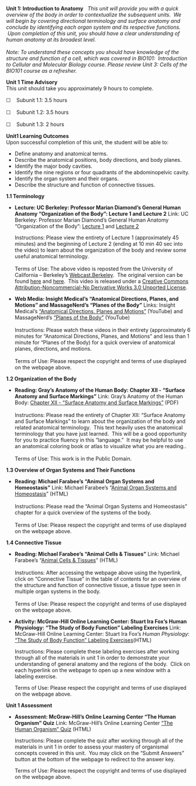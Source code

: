 **Unit 1: Introduction to Anatomy** <span id="1"></span> 
**This unit will provide you with a quick overview of the body in order
to contextualize the subsequent units.  We will begin by covering
directional terminology and surface anatomy and conclude by identifying
each organ system and its respective functions.  Upon completion of this
unit, you should have a clear understanding of human anatomy at its
broadest level.*  
    
 *Note: To understand these concepts you should have knowledge of the
structure and function of a cell, which was covered in BIO101:
 Introduction to Cellular and Molecular Biology course. Please review
Unit 3: Cells of the BIO101 course as a refresher.**

**Unit 1 Time Advisory**  
This unit should take you approximately 9 hours to complete.  
  
 <span class="Apple-style-span" style="line-height: 19px;">☐  
 </span><span class="Apple-style-span"
style="line-height: 19px;">Subunit 1.1: 3.5 hours</span>

<span class="Apple-style-span" style="line-height: 19px;">☐  
 </span><span class="Apple-style-span"
style="line-height: 19px;">Subunit 1.2: 3.5 hours</span>

<span class="Apple-style-span" style="line-height: 19px;">☐  
 </span><span class="Apple-style-span"
style="line-height: 19px;">Subunit 1.3: 2 hours</span>

**Unit1 Learning Outcomes**  
Upon successful completion of this unit, the student will be able to:  
-   Define anatomy and anatomical terms.
-   Describe the anatomical positions, body directions, and body planes.
-   Identify the major body cavities.
-   Identify the nine regions or four quadrants of the abdominopelvic
    cavity.
-   Identify the organ system and their organs.
-   Describe the structure and function of connective tissues.

**1.1 Terminology** <span id="1.1"></span> 
-   **Lecture: UC Berkeley: Professor Marian Diamond’s General Human
    Anatomy “Organization of the Body”: Lecture 1 and Lecture 2**
    Link: UC Berkeley: Professor Marian Diamond’s General Human Anatomy
    “Organization of the Body”: [Lecture
    1](http://www.youtube.com/watch?v=1Fyqg05L3wI) and [Lecture
    2](http://www.youtube.com/watch?v=36XmnYLxYyU)  
      
     Instructions: Please view the entirety of Lecture 1 (approximately
    45 minutes) and the beginning of Lecture 2 (ending at 10 min 40 sec
    into the video) to learn about the organization of the body and
    review some useful anatomical terminology.  
          
     Terms of Use: The above video is reposted from the University of
    California – Berkeley’s
    [Webcast.Berkeley](http://webcast.berkeley.edu/).  The original
    version can be found
    [here](http://www.youtube.com/watch?v=S9WtBRNydso) and
    [here](http://www.youtube.com/watch?v=FjCIRLwkl3k).  This video is
    released under a [Creative Commons Attribution-Noncommercial-No
    Derivative Works 3.0 Unported
    License](http://creativecommons.org/licenses/by-nc-nd/3.0/).  

-   **Web Media: Insight Medical’s “Anatomical Directions, Planes, and
    Motions” and MassageNerd’s “Planes of the Body”**
    Links: Insight Medical’s [“Anatomical Directions, Planes and
    Motions”](http://www.youtube.com/watch?v=qfJxNqLBSA4&feature=related) (YouTube)
    and MassageNerd’s [“Planes of the
    Body”](http://www.youtube.com/watch?v=nSpMub-xHNc&feature=fvw) (YouTube)  
        
     Instructions: Please watch these videos in their entirety
    (approximately 6 minutes for “Anatomical Directions, Planes, and
    Motions” and less than 1 minute for “Planes of the Body) for a quick
    overview of anatomical planes, directions, and motions.  
        
     Terms of Use: Please respect the copyright and terms of use
    displayed on the webpage above.

**1.2 Organization of the Body** <span id="1.2"></span> 
-   **Reading: Gray’s Anatomy of the Human Body: Chapter XII - “Surface
    Anatomy and Surface Markings”**
    Link: Gray’s Anatomy of the Human Body: [Chapter XII - “Surface
    Anatomy and Surface
    Markings”](http://www.saylor.org/site/wp-content/uploads/2014/06/BIO302-Anatomy_of_the_Human_Body-Chapter-XII.pdf)
    (PDF)  
        
     Instructions: Please read the entirety of Chapter XII: “Surface
    Anatomy and Surface Markings” to learn about the organization of the
    body and related anatomical terminology.  This text heavily uses the
    anatomical terminology that you have just learned.  This will be a
    good opportunity for you to practice fluency in this “language.”  It
    may be helpful to use an anatomical coloring book or atlas to
    visualize what you are reading..  
        
     Terms of Use: This work is in the Public Domain.

**1.3 Overview of Organ Systems and Their Functions** <span
id="1.3"></span> 
-   **Reading: Michael Farabee’s “Animal Organ Systems and
    Homeostasis”**
    Link: Michael Farabee’s “[Animal Organ Systems and
    Homeostasis](http://www.emc.maricopa.edu/faculty/farabee/biobk/BioBookANIMORGSYS.html)”
    (HTML)  
        
     Instructions: Please read the “Animal Organ Systems and
    Homeostasis” chapter for a quick overview of the systems of the
    body.    
        
     Terms of Use: Please respect the copyright and terms of use
    displayed on the webpage above.

**1.4 Connective Tissue** <span id="1.4"></span> 
-   **Reading: Michael Farabee’s “Animal Cells & Tissues”**
    Link: Michael Farabee’s “[Animal Cells &
    Tissues](http://www.emc.maricopa.edu/faculty/farabee/biobk/BioBookAnimalTS.html#Connective%20Tissue)”
    (HTML)  
        
     Instructions: After accessing the webpage above using the
    hyperlink, click on “Connective Tissue” in the table of contents for
    an overview of the structure and function of connective tissue, a
    tissue type seen in multiple organ systems in the body.  
        
     Terms of Use: Please respect the copyright and terms of use
    displayed on the webpage above.

-   **Activity: McGraw-Hill Online Learning Center: Stuart Ira Fox’s
    Human Physiology: “The Study of Body Function” Labeling Exercises**
    Link: McGraw-Hill Online Learning Center: Stuart Ira Fox’s *Human
    Physiology*: [“The Study of Body Function” Labeling
    Exercises](http://highered.mcgraw-hill.com/sites/0072919280/student_view0/chapter1/labeling_exercises.html)(HTML)  
      
     Instructions: Please complete these labeling exercises after
    working through all of the materials in unit 1 in order to
    demonstrate your understanding of general anatomy and the regions of
    the body.  Click on each hyperlink on the webpage to open up a new
    window with a labeling exercise.  
      
     Terms of Use: Please respect the copyright and terms of use
    displayed on the webpage above.

**Unit 1 Assessment** <span id="1.5"></span> 
-   **Assessment: McGraw-Hill’s Online Learning Center “The Human
    Organism” Quiz**
    Link: McGraw-Hill’s Online Learning Center [“The Human Organism”
    Quiz](http://highered.mcgraw-hill.com/sites/0072351136/student_view0/chapter1/chapter_quiz.html)
    (HTML)  
      
     Instructions: Please complete the quiz after working through all of
    the materials in unit 1 in order to assess your mastery of
    organismal concepts covered in this unit.  You may click on the
    “Submit Answers” button at the bottom of the webpage to redirect to
    the answer key.  
      
     Terms of Use: Please respect the copyright and terms of use
    displayed on the webpage above.


